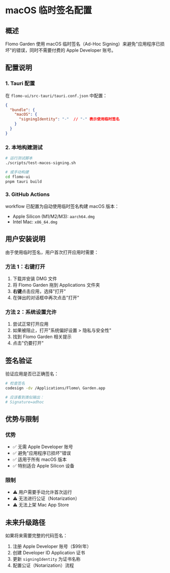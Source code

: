 # macOS 临时签名配置

## 概述

Flomo Garden 使用 macOS 临时签名（Ad-Hoc Signing）来避免"应用程序已损坏"的错误，同时不需要付费的 Apple Developer 账号。

## 配置说明

### 1. Tauri 配置
在 `flomo-ui/src-tauri/tauri.conf.json` 中配置：

```json
{
  "bundle": {
    "macOS": {
      "signingIdentity": "-"  // "-" 表示使用临时签名
    }
  }
}
```

### 2. 本地构建测试
```bash
# 运行测试脚本
./scripts/test-macos-signing.sh

# 或手动构建
cd flomo-ui
pnpm tauri build
```

### 3. GitHub Actions
workflow 已配置为自动使用临时签名构建 macOS 版本：
- Apple Silicon (M1/M2/M3): `aarch64.dmg`
- Intel Mac: `x86_64.dmg`

## 用户安装说明

由于使用临时签名，用户首次打开应用时需要：

### 方法 1：右键打开
1. 下载并安装 DMG 文件
2. 将 Flomo Garden 拖到 Applications 文件夹
3. **右键**点击应用，选择"打开"
4. 在弹出的对话框中再次点击"打开"

### 方法 2：系统设置允许
1. 尝试正常打开应用
2. 如果被阻止，打开"系统偏好设置 > 隐私与安全性"
3. 找到 Flomo Garden 相关提示
4. 点击"仍要打开"

## 签名验证

验证应用是否已正确签名：
```bash
# 检查签名
codesign -dv /Applications/Flomo\ Garden.app

# 应该看到类似输出：
# Signature=adhoc
```

## 优势与限制

### 优势
- ✅ 无需 Apple Developer 账号
- ✅ 避免"应用程序已损坏"错误
- ✅ 适用于所有 macOS 版本
- ✅ 特别适合 Apple Silicon 设备

### 限制
- ⚠️ 用户需要手动允许首次运行
- ⚠️ 无法进行公证（Notarization）
- ⚠️ 无法上架 Mac App Store

## 未来升级路径

如果将来需要完整的代码签名：
1. 注册 Apple Developer 账号（$99/年）
2. 创建 Developer ID Application 证书
3. 更新 `signingIdentity` 为证书名称
4. 配置公证（Notarization）流程